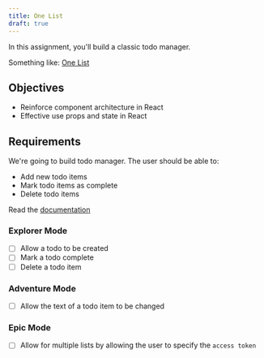 ```yaml
---
title: One List
draft: true
---
```


In this assignment, you'll build a classic todo manager.

Something like: [One List](https://one-list.ambetha.surge.sh)

## Objectives

- Reinforce component architecture in React
- Effective use props and state in React

## Requirements

We're going to build todo manager. The user should be able to:
- Add new todo items
- Mark todo items as complete
- Delete todo items

Read the [documentation](https://one-list-api.herokuapp.com)

### Explorer Mode

- [ ] Allow a todo to be created
- [ ] Mark a todo complete
- [ ] Delete a todo item

### Adventure Mode

- [ ] Allow the text of a todo item to be changed

### Epic Mode

- [ ] Allow for multiple lists by allowing the user to specify the `access token`
